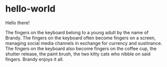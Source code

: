 # hello-world

Hello there!

The fingers on the keyboard belong to a young adult by the name of Brandy. The fingers on the keyboard often become fingers on a screen, managing social media channels in exchange for currency and sustinance. The fingers on the keyboard also become fingers on the coffee cup, the shutter release, the paint brush, the two kitty cats who nibble on said fingers. Brandy enjoys it all.
